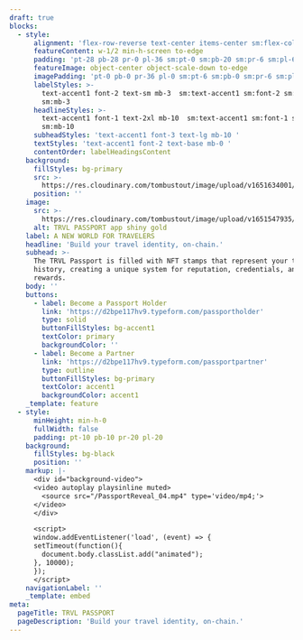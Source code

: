 ```yaml
---
draft: true
blocks:
  - style:
      alignment: 'flex-row-reverse text-center items-center sm:flex-col'
      featureContent: w-1/2 min-h-screen to-edge
      padding: 'pt-28 pb-28 pr-0 pl-36 sm:pt-0 sm:pb-20 sm:pr-6 sm:pl-6'
      featureImage: object-center object-scale-down to-edge
      imagePadding: 'pt-0 pb-0 pr-36 pl-0 sm:pt-6 sm:pb-0 sm:pr-6 sm:pl-6'
      labelStyles: >-
        text-accent1 font-2 text-sm mb-3  sm:text-accent1 sm:font-2 sm:text-xs
        sm:mb-3 
      headlineStyles: >-
        text-accent1 font-1 text-2xl mb-10  sm:text-accent1 sm:font-1 sm:text-xl
        sm:mb-10 
      subheadStyles: 'text-accent1 font-3 text-lg mb-10 '
      textStyles: 'text-accent1 font-2 text-base mb-0 '
      contentOrder: labelHeadingsContent
    background:
      fillStyles: bg-primary
      src: >-
        https://res.cloudinary.com/tombustout/image/upload/v1651634001/dtravel-stars_v8tu2z.jpg
      position: ''
    image:
      src: >-
        https://res.cloudinary.com/tombustout/image/upload/v1651547935/passport_img_uygam9.jpg
      alt: TRVL PASSPORT app shiny gold
    label: A NEW WORLD FOR TRAVELERS
    headline: 'Build your travel identity, on-chain.'
    subhead: >-
      The TRVL Passport is filled with NFT stamps that represent your travel
      history, creating a unique system for reputation, credentials, and
      rewards.
    body: ''
    buttons:
      - label: Become a Passport Holder
        link: 'https://d2bpe117hv9.typeform.com/passportholder'
        type: solid
        buttonFillStyles: bg-accent1
        textColor: primary
        backgroundColor: ''
      - label: Become a Partner
        link: 'https://d2bpe117hv9.typeform.com/passportpartner'
        type: outline
        buttonFillStyles: bg-primary
        textColor: accent1
        backgroundColor: accent1
    _template: feature
  - style:
      minHeight: min-h-0
      fullWidth: false
      padding: pt-10 pb-10 pr-20 pl-20
    background:
      fillStyles: bg-black
      position: ''
    markup: |-
      <div id="background-video">
      <video autoplay playsinline muted>
        <source src="/PassportReveal_04.mp4" type='video/mp4;'>
      </video>
      </div>

      <script>
      window.addEventListener('load', (event) => {
      setTimeout(function(){
        document.body.classList.add("animated");
      }, 10000);
      });
      </script>
    navigationLabel: ''
    _template: embed
meta:
  pageTitle: TRVL PASSPORT
  pageDescription: 'Build your travel identity, on-chain.'
---
```


